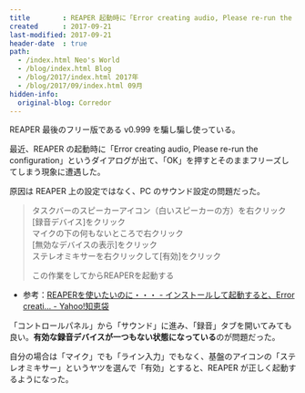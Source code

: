 ```yaml
---
title        : REAPER 起動時に「Error creating audio, Please re-run the configuration」と出てフリーズする
created      : 2017-09-21
last-modified: 2017-09-21
header-date  : true
path:
  - /index.html Neo's World
  - /blog/index.html Blog
  - /blog/2017/index.html 2017年
  - /blog/2017/09/index.html 09月
hidden-info:
  original-blog: Corredor
---
```


REAPER 最後のフリー版である v0.999 を騙し騙し使っている。

最近、REAPER の起動時に「Error creating audio, Please re-run the configuration」というダイアログが出て、「OK」を押すとそのままフリーズしてしまう現象に遭遇した。

原因は REAPER 上の設定ではなく、PC のサウンド設定の問題だった。

> タスクバーのスピーカーアイコン（白いスピーカーの方）を右クリック  
> [録音デバイス]をクリック  
> マイクの下の何もないところで右クリック  
> [無効なデバイスの表示]をクリック  
> ステレオミキサーを右クリックして[有効]をクリック
> 
> この作業をしてからREAPERを起動する

- 参考：[REAPERを使いたいのに・・・ - インストールして起動すると、Error creati... - Yahoo!知恵袋](https://detail.chiebukuro.yahoo.co.jp/qa/question_detail/q1133773916)

「コントロールパネル」から「サウンド」に進み、「録音」タブを開いてみても良い。**有効な録音デバイスが一つもない状態になっている**のが問題だった。

自分の場合は「マイク」でも「ライン入力」でもなく、基盤のアイコンの「ステレオミキサー」というヤツを選んで「有効」とすると、REAPER が正しく起動するようになった。
